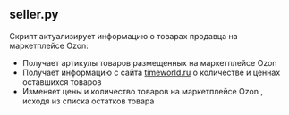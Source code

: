 
## seller.py ##

Скрипт актуализирует информацию о товарах продавца на маркетплейсе Ozon:

- Получает артикулы товаров размещенных на маркетплейсе Ozon
- Получает информацию с сайта [timeworld.ru](www.timeworld.ru) о количестве и ценнах оставшихся товаров
- Изменяет цены и количество товаров на маркетплейсе Ozon , исходя из списка остатков товара

